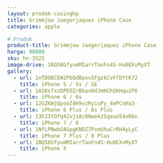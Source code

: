 ```yaml
---
layout: produk-casinghp
title: Grimmjow Jaegerjaquez iPhone Case
categories: apple

# Produk
product-title: Grimmjow Jaegerjaquez iPhone Case
harga: 90000
sku: hn-3525
image-drive: 1BQS8GfyumMIarrTaoFn4S-Hu0EXvMyXT
gallery:
  - url: 1nTD0BCEW2PbQdBpxvSFgzkCvFfDYtK72
    title: iPhone 5 / 5s / SE
  - url: 1A1KsfxzDPEOZrBbaxHdJmHChSKHqu2F6
    title: iPhone 6 / 6s
  - url: 12GZKWjQpooZ4H9vzRyiuPy_4ePCnHa3-
    title: iPhone 6 Plus / 6s Plus
  - url: 13hJ3tOfq42vjzAc00wek2Sqauo54xRbn
    title: iPhone 7 / 8
  - url: 1NfLPNwbOAGpgKNDZ7PxmUhuCrRH4yLyC
    title: iPhone 7 Plus / 8 Plus
  - url: 1BQS8GfyumMIarrTaoFn4S-Hu0EXvMyXT
    title: iPhone X
---
```

